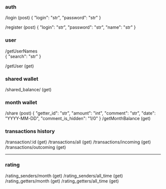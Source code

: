 ### auth
/login (post)
{
	"login": "str",
	"password": "str"
}

/register (post)
{
	"login": "str",
	"password": "str",
	"name": "str"
}

### user 
/getUserNames	
{
	"search": "str"
}
<!---
для поиска пользователей (во вкладке передать)
можно искать по логину или по имени
-->

/getUser (get)

### shared wallet
/shared_balance/ (get)


### month wallet
/share (post)
{
	"getter_id": "str",
	"amount": "int",
	"comment": "str",
	"date": "YYYY-MM-DD",
	"comment_is_hidden": "1/0"
}
/getMonthBalance (get)


### transactions history
/transaction/:id (get)
/transactions/all (get)
/transactions/incoming (get)
/transactions/outcoming (get)

------------------------------

### rating
/rating_senders/month (get)
/rating_senders/all_time (get)
/rating_getters/month (get)
/rating_getters/all_time (get)



